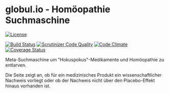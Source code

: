 globul.io - Homöopathie Suchmaschine
====================================

[![License](https://poser.pugx.org/globul-io/globul.io/license)](LICENSE.md)

[![Build Status](https://travis-ci.org/globul-io/globul.io.svg)](https://travis-ci.org/globul-io/globul.io)
[![Scrutinizer Code Quality](https://scrutinizer-ci.com/g/globul-io/globul.io/badges/quality-score.png?b=master)](https://scrutinizer-ci.com/g/globul-io/globul.io)
[![Code Climate](https://codeclimate.com/github/globul-io/globul.io/badges/gpa.svg)](https://codeclimate.com/github/globul-io/globul.io)
[![Coverage Status](https://coveralls.io/repos/globul-io/globul.io/badge.svg)](https://coveralls.io/r/globul-io/globul.io)

Meta-Suchmaschine um "Hokuspokus"-Medikamente und Homöopathie zu entlarven.

Die Seite zeigt an, ob für ein medizinisches Produkt ein wissenschaftlicher Nachweis vorliegt oder ob der Nachweis nicht über den Placebo-Effekt hinaus vorhanden ist.
